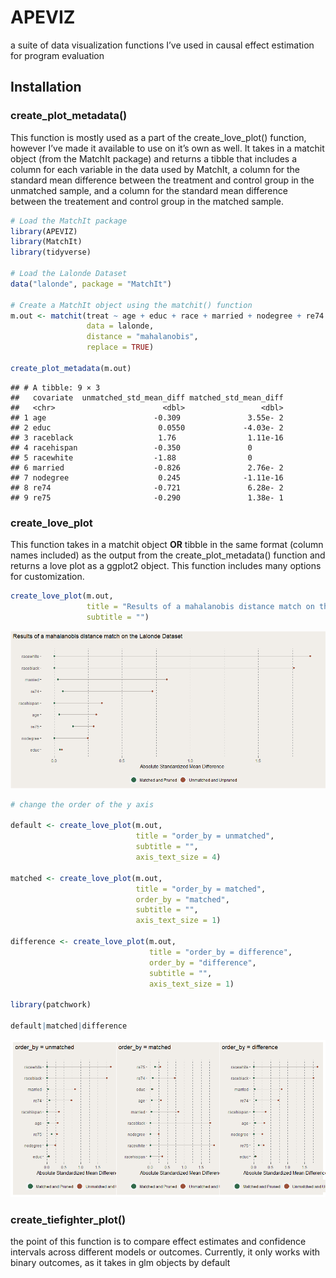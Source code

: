 
# APEVIZ

a suite of data visualization functions I’ve used in causal effect
estimation for program evaluation

## Installation

### create_plot_metadata()

This function is mostly used as a part of the create_love_plot()
function, however I’ve made it available to use on it’s own as well. It
takes in a matchit object (from the MatchIt package) and returns a
tibble that includes a column for each variable in the data used by
MatchIt, a column for the standard mean difference between the treatment
and control group in the unmatched sample, and a column for the standard
mean difference between the treatement and control group in the matched
sample.

``` r
# Load the MatchIt package
library(APEVIZ)
library(MatchIt)
library(tidyverse)

# Load the Lalonde Dataset 
data("lalonde", package = "MatchIt")

# Create a MatchIt object using the matchit() function
m.out <- matchit(treat ~ age + educ + race + married + nodegree + re74 + re75,
                 data = lalonde,
                 distance = "mahalanobis",
                 replace = TRUE)

create_plot_metadata(m.out)
```

    ## # A tibble: 9 × 3
    ##   covariate  unmatched_std_mean_diff matched_std_mean_diff
    ##   <chr>                        <dbl>                 <dbl>
    ## 1 age                        -0.309               3.55e- 2
    ## 2 educ                        0.0550             -4.03e- 2
    ## 3 raceblack                   1.76                1.11e-16
    ## 4 racehispan                 -0.350               0       
    ## 5 racewhite                  -1.88                0       
    ## 6 married                    -0.826               2.76e- 2
    ## 7 nodegree                    0.245              -1.11e-16
    ## 8 re74                       -0.721               6.28e- 2
    ## 9 re75                       -0.290               1.38e- 1

### create_love_plot

This function takes in a matchit object **OR** tibble in the same format
(column names included) as the output from the create_plot_metadata()
function and returns a love plot as a ggplot2 object. This function
includes many options for customization.

``` r
create_love_plot(m.out,
                 title = "Results of a mahalanobis distance match on the Lalonde Dataset",
                 subtitle = "")
```

![](README_files/figure-gfm/unnamed-chunk-3-1.png)<!-- -->

``` r
# change the order of the y axis

default <- create_love_plot(m.out,
                            title = "order_by = unmatched",
                            subtitle = "",
                            axis_text_size = 4)

matched <- create_love_plot(m.out,
                            title = "order_by = matched",
                            order_by = "matched",
                            subtitle = "",
                            axis_text_size = 1)

difference <- create_love_plot(m.out,
                               title = "order_by = difference",
                               order_by = "difference",
                               subtitle = "",
                               axis_text_size = 1)

library(patchwork)

default|matched|difference
```

![](README_files/figure-gfm/unnamed-chunk-3-2.png)<!-- -->

### create_tiefighter_plot()

the point of this function is to compare effect estimates and confidence
intervals across different models or outcomes. Currently, it only works
with binary outcomes, as it takes in glm objects by default
